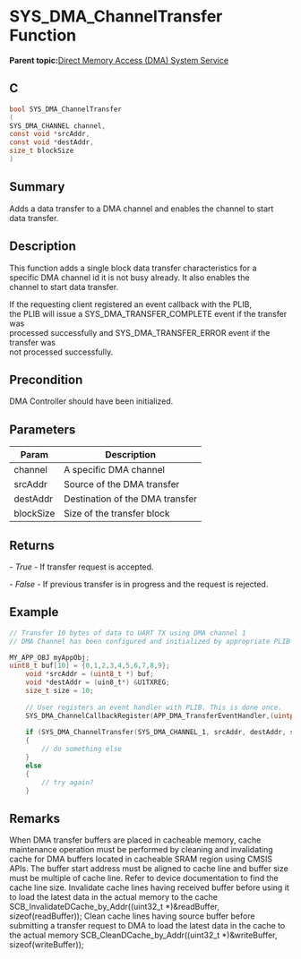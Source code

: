 # SYS\_DMA\_ChannelTransfer Function

**Parent topic:**[Direct Memory Access \(DMA\) System Service](GUID-DB773A68-76AC-4900-8C7C-3AC9C38BE0BD.md)

## C

```c
bool SYS_DMA_ChannelTransfer
(
SYS_DMA_CHANNEL channel,
const void *srcAddr,
const void *destAddr,
size_t blockSize
)
```

## Summary

Adds a data transfer to a DMA channel and enables the channel to start data transfer.

## Description

This function adds a single block data transfer characteristics for a<br />specific DMA channel id it is not busy already. It also enables the<br />channel to start data transfer.

If the requesting client registered an event callback with the PLIB,<br />the PLIB will issue a SYS\_DMA\_TRANSFER\_COMPLETE event if the transfer was<br />processed successfully and SYS\_DMA\_TRANSFER\_ERROR event if the transfer was<br />not processed successfully.

## Precondition

DMA Controller should have been initialized.

## Parameters

|Param|Description|
|-----|-----------|
|channel|A specific DMA channel|
|srcAddr|Source of the DMA transfer|
|destAddr|Destination of the DMA transfer|
|blockSize|Size of the transfer block|

## Returns

*- True* - If transfer request is accepted.

*- False* - If previous transfer is in progress and the request is rejected.

## Example

```c
// Transfer 10 bytes of data to UART TX using DMA channel 1
// DMA Channel has been configured and initialized by appropriate PLIB call.

MY_APP_OBJ myAppObj;
uint8_t buf[10] = {0,1,2,3,4,5,6,7,8,9};
    void *srcAddr = (uint8_t *) buf;
    void *destAddr = (uin8_t*) &U1TXREG;
    size_t size = 10;
    
    // User registers an event handler with PLIB. This is done once.
    SYS_DMA_ChannelCallbackRegister(APP_DMA_TransferEventHandler,(uintptr_t)&myAppObj);
    
    if (SYS_DMA_ChannelTransfer(SYS_DMA_CHANNEL_1, srcAddr, destAddr, size) == true)
    {
        // do something else
    }
    else
    {
        // try again?
    }
```

## Remarks

When DMA transfer buffers are placed in cacheable memory, cache maintenance operation must be performed by cleaning and invalidating cache for DMA buffers located in cacheable SRAM region using CMSIS APIs. The buffer start address must be aligned to cache line and buffer size must be multiple of cache line. Refer to device documentation to find the cache line size. Invalidate cache lines having received buffer before using it to load the latest data in the actual memory to the cache SCB\_InvalidateDCache\_by\_Addr\(\(uint32\_t \*\)&readBuffer, sizeof\(readBuffer\)\); Clean cache lines having source buffer before submitting a transfer request to DMA to load the latest data in the cache to the actual memory SCB\_CleanDCache\_by\_Addr\(\(uint32\_t \*\)&writeBuffer, sizeof\(writeBuffer\)\);

